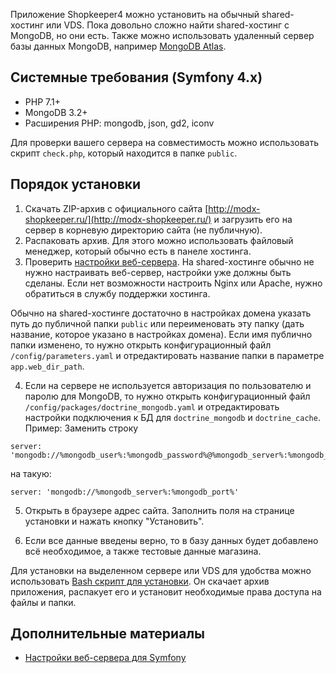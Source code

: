Приложение Shopkeeper4 можно установить на обычный shared-хостинг или VDS. Пока довольно сложно найти shared-хостинг с MongoDB, но они есть. Также можно использовать удаленный сервер базы данных MongoDB, например [MongoDB Atlas](https://www.mongodb.com/cloud/atlas).

Системные требования (Symfony 4.x)
----------------------------------
- PHP 7.1+
- MongoDB 3.2+
- Расширения PHP: mongodb, json, gd2, iconv

Для проверки вашего сервера на совместимость можно использовать скрипт ``check.php``, который находится в папке ``public``.

Порядок установки
-----------------

1. Скачать ZIP-архив с официального сайта [http://modx-shopkeeper.ru/](http://modx-shopkeeper.ru/) и загрузить его на сервер в корневую директорию сайта (не публичную).
2. Распаковать архив. Для этого можно использовать файловый менеджер, который обычно есть в панеле хостинга.
3. Проверить [настройки веб-сервера](https://symfony.com/doc/current/setup/web_server_configuration.html). На shared-хостинге обычно не нужно настраивать веб-сервер, настройки уже должны быть сделаны. Если нет возможности настроить Nginx или Apache, нужно обратиться в службу поддержки хостинга.

Обычно на shared-хостинге достаточно в настройках домена указать путь до публичной папки ``public`` или переименовать эту папку (дать название, которое указано в настройках домена). Если имя публично папки изменено, то нужно открыть конфигурационный файл ``/config/parameters.yaml`` и отредактировать название папки в параметре ``app.web_dir_path``.

4. Если на сервере не используется авторизация по пользователю и паролю для MongoDB, то нужно открыть конфигурационный файл ``/config/packages/doctrine_mongodb.yaml`` и отредактировать настройки подключения к БД для ``doctrine_mongodb`` и ``doctrine_cache``. Пример:
Заменить строку
~~~
server: 'mongodb://%mongodb_user%:%mongodb_password%@%mongodb_server%:%mongodb_port%'
~~~
на такую:
~~~
server: 'mongodb://%mongodb_server%:%mongodb_port%'
~~~

5. Открыть в браузере адрес сайта. Заполнить поля на странице установки и нажать кнопку "Установить".

6. Если все данные введены верно, то в базу данных будет добавлено всё необходимое, а также тестовые данные магазина.

Для установки на выделенном сервере или VDS для удобства можно использовать [Bash скрипт для установки](https://github.com/andchir/shk4-wiki/blob/master/Bash-скрипт-для-установки.md). Он скачает архив приложения, распакует его и установит необходимые права доступа на файлы и папки.

Дополнительные материалы
------------------------
- [Настройки веб-сервера для Symfony](https://symfony.com/doc/current/setup/web_server_configuration.html)